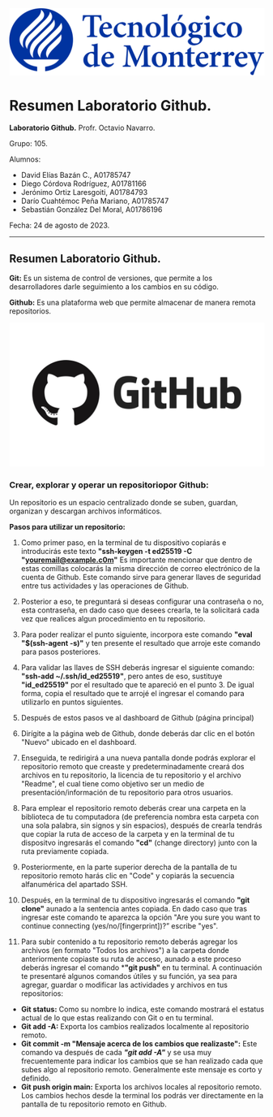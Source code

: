 ![Logo Tec](/Imagenes/Tec.png)

# Resumen Laboratorio Github.

**Laboratorio Github.**
Profr. Octavio Navarro.

Grupo: 105.

Alumnos:
- David Elías Bazán C., A01785747
- Diego Córdova Rodríguez, A01781166
- Jerónimo Ortiz Laresgoiti, A01784793
- Darío Cuahtémoc Peña Mariano, A01785747
- Sebastián González Del Moral, A01786196

Fecha: 
24 de agosto de 2023.

---

## Resumen Laboratorio Github.

**Git:** Es un sistema de control de versiones, que permite a los desarrolladores darle seguimiento a los cambios en su código.

**Github:** Es una plataforma web que permite almacenar de manera remota repositorios.

![Logo Github](/Imagenes/Github.jpg)

### Crear, explorar y operar un repositoriopor Github:

Un repositorio es un espacio centralizado donde se suben, guardan, organizan y descargan archivos informáticos.


**Pasos para utilizar un repositorio:** 
1. Como primer paso, en la terminal de tu dispositivo copiarás e introducirás este texto **"ssh-keygen -t ed25519 -C "youremail@example.c0m"** Es importante mencionar que dentro de estas comillas colocarás la misma dirección de correo electrónico de la cuenta de Github. Este comando sirve para generar llaves de seguridad entre tus actividades y las operaciones de Github.
2. Posterior a eso, te preguntará si deseas configurar una contraseña o no, esta contraseña, en dado caso que desees crearla, te la solicitará cada vez que realices algun procedimiento en tu repositorio.
3. Para poder realizar el punto siguiente, incorpora este comando **"eval "$(ssh-agent -s)"** y ten presente el resultado que arroje este comando para pasos posteriores.
4. Para validar las llaves de SSH deberás ingresar el siguiente comando: **"ssh-add ~/.ssh/id_ed25519"**, pero antes de eso, sustituye **"id_ed25519"** por el resultado que te apareció en el punto 3. De igual forma, copia el resultado que te arrojé el ingresar el comando para utilizarlo en puntos siguientes.
5. Después de estos pasos ve al dashboard de Github (página principal) 

2. Dirígite a la  página web de Github, donde deberás dar clic en el botón "Nuevo" ubicado en el dashboard.
3. Enseguida, te redirigirá a una nueva pantalla donde podrás explorar el repositorio remoto que creaste y predeterminadamente creará dos archivos en tu repositorio, la licencia de tu repositorio y el archivo "Readme", el cual tiene como objetivo ser un medio de presentación/información de tu repositorio para otros usuarios.
3. Para emplear el repositorio remoto deberás crear una carpeta en la biblioteca de tu computadora (de preferencia nombra esta carpeta con una sola palabra, sin signos y sin espacios), después de crearla tendrás que copiar la ruta de acceso de la carpeta y en la terminal de tu dispositvo ingresarás el comando **"cd"** (change directory) junto con la ruta previamente copiada.
4. Posteriormente, en la parte superior derecha de la pantalla de tu repositorio remoto harás clic en "Code" y copiarás la secuencia alfanumérica del apartado SSH.
5. Después, en la terminal de tu dispositivo ingresarás el comando **"git clone"** aunado a la sentencia antes copiada. En dado caso que tras ingresar este comando te aparezca la opción "Are you sure you want to continue connecting (yes/no/[fingerprint])?” escribe "yes".
6. Para subir contenido a tu repositorio remoto deberás agregar los archivos (en formato "Todos los archivos") a la carpeta donde anteriormente copiaste su ruta de acceso, aunado a este proceso deberás ingresar el comando ***"git push"** en tu terminal. 
A continuación te presentaré algunos comandos útiles y su función, ya sea para  agregar, guardar o modificar las actividades y archivos en tus repositorios:
- **Git status:** Como su nombre lo indica, este comando mostrará el estatus actual de lo que estas realizando con Git o en tu terminal.
- **Git add -A:** Exporta los cambios realizados localmente al repositorio remoto.
- **Git commit -m "Mensaje acerca de los cambios que realizaste":** Este comando va después de cada ***"git add -A"*** y se usa muy frecuentemente para indicar los cambios que se han realizado cada que subes algo al repositorio remoto. Generalmente este mensaje es corto y definido.
- **Git push origin main:** Exporta los archivos locales al repositorio remoto.
Los cambios hechos desde la terminal los podrás ver directamente en la pantalla de tu repositorio remoto en Github.
